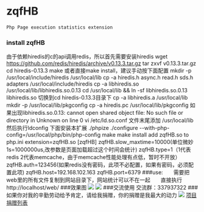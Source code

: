 # zqfHB
    Php Page execution statistics extension
### install zqfHB
由于依赖hiredis的c的api调用redis，所以首先需要安装hiredis
wget https://github.com/redis/hiredis/archive/v0.13.3.tar.gz
tar zxvf v0.13.3.tar.gz
cd hiredis-0.13.3
make
或者直接make install，建议手动按下面配置
mkdir -p /usr/local/include/hiredis  /usr/local/lib
cp -a hiredis.h async.h read.h sds.h adapters /usr/local/include/hiredis
cp -a libhiredis.so /usr/local/lib/libhiredis.so.0.13
cd /usr/local/lib && ln -sf libhiredis.so.0.13 libhiredis.so
切换到cd hiredis-0.13.3目录下
cp -a libhiredis.a /usr/local/lib
mkdir -p /usr/local/lib/pkgconfig
cp -a hiredis.pc /usr/local/lib/pkgconfig
如果出现libhiredis.so.0.13: cannot open shared object file: No such file or directory in Unknown on line 0
vi /etc/ld.so.conf
文件末尾添加  /usr/local/lib
然后执行ldconfig
下面安装本扩展
./phpize
./configure --with-php-config=/usr/local/php/bin/php-config
make
make install
add zqfHB.so to php.ini
extension=zqfHB.so
[zqfHB]
zqfHB.slow_maxtime=10000(单位微妙1s=1000000us,改参数是页面加载超过这个时间会统计)
zqfHB.type=1（1代表redis 2代表memcache，由于memcache性能处理有点低，暂时不开放）
zqfHB.auth=123456(如果redis没有密码，此项不必配置，如果有密码，必须配置此项)
zqfHB.host=192.168.102.163
zqfHB.port=6379
###use:
       需要把web里的所有文件复制到网站目录下，网站统计可以不在一起
       直接执行http://localhost/web/
###效果图
![](https://github.com/qieangel2013/zqfHB/blob/master/images/img1.png)
![](https://github.com/qieangel2013/zqfHB/blob/master/images/img2.png)
###交流使用
	交流群：337937322
###如果你对我的辛勤劳动给予肯定，请给我捐赠，你的捐赠是我最大的动力
![](https://github.com/qieangel2013/zys/blob/master/public/images/pay.png)
[项目捐赠列表](https://github.com/qieangel2013/zys/wiki/%E9%A1%B9%E7%9B%AE%E6%8D%90%E8%B5%A0)
